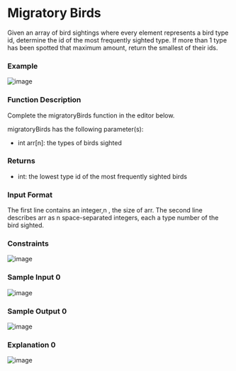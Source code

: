 # Migratory Birds

Given an array of bird sightings where every element represents a bird type id, determine the id of the most frequently sighted type. If more than 1 type has been spotted that maximum amount, return the smallest of their ids.

### Example

![image](https://user-images.githubusercontent.com/23621801/184927666-e9c86021-1d39-447d-b11a-1c59cd815f88.png)

### Function Description

Complete the migratoryBirds function in the editor below.

migratoryBirds has the following parameter(s):

* int arr[n]: the types of birds sighted

### Returns

* int: the lowest type id of the most frequently sighted birds


### Input Format

The first line contains an integer,n , the size of arr.
The second line describes arr as n space-separated integers, each a type number of the bird sighted.

### Constraints

![image](https://user-images.githubusercontent.com/23621801/184927960-0d4fdedf-763f-4ea9-8b0c-7dc4d0398b30.png)

### Sample Input 0

![image](https://user-images.githubusercontent.com/23621801/184928022-4cb77b47-f0f5-41fe-aeb4-fee2d21b253f.png)


### Sample Output 0


![image](https://user-images.githubusercontent.com/23621801/184928068-45b3dd84-23ab-41f6-b620-e6dcf75b4f9e.png)


### Explanation 0

![image](https://user-images.githubusercontent.com/23621801/184928142-5b18fad2-c11b-4378-81e9-c3e032763866.png)
